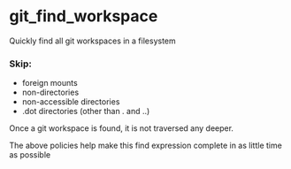 # git_find_workspace
Quickly find all git workspaces in a filesystem

### Skip:
- foreign mounts
- non-directories
- non-accessible directories
- .dot directories (other than . and ..)

Once a git workspace is found, it is not traversed any deeper.

The above policies help make this find expression complete in as little time as possible
